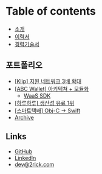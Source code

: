 # Table of contents

* [소개](README.md)
* [이력서](resume.md)
* [경력기술서](description.md)

## 포트폴리오 <a href="#portfolio" id="portfolio"></a>

* [\[Klip\] 지원 네트워크 3배 확대](portfolio/klip.md)
* [\[ABC Wallet\] 아키텍쳐 + 모듈화](portfolio/abc-wallet/README.md)
  * [WaaS SDK](portfolio/abc-wallet/waas-sdk.md)
* [\[하루하루\] 생산성 유료 1위](portfolio/haruharu.md)
* [\[스마트택배\] Obj-C -> Swift](portfolio/smartparcel.md)
* [Archive](https://2rick.notion.site/Archived-204e0b78181d8074ac14cd6cf060a88b)

## Links

* [GitHub](https://github.com/dev2rick)
* [LinkedIn](https://www.linkedin.com/in/dev2rick)
* [dev@2rick.com](mailto:dev@2rick.com)
